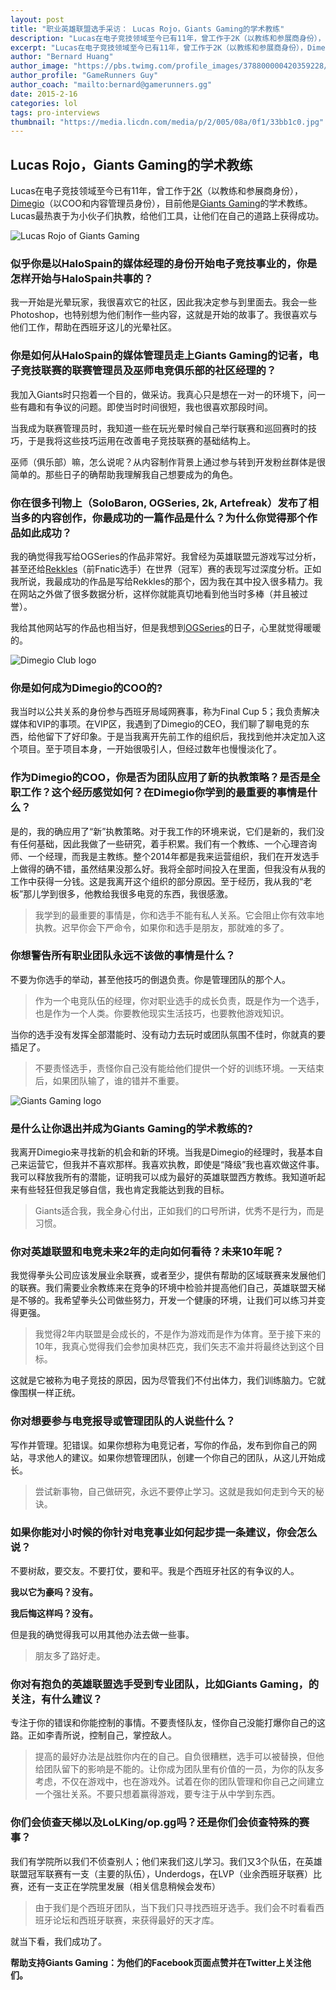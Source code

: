 ```yaml
---
layout: post
title: "职业英雄联盟选手采访： Lucas Rojo，Giants Gaming的学术教练"
description: "Lucas在电子竞技领域至今已有11年，曾工作于2K（以教练和参展商身份），Dimegio（以COO和内容管理员身份），目前他是Giants Gaming的学术教练。Lucas最热衷于为小伙子们执教，给他们工具，让他们在自己的道路上获得成功。"
excerpt: "Lucas在电子竞技领域至今已有11年，曾工作于2K（以教练和参展商身份），Dimegio（以COO和内容管理员身份），目前他是Giants Gaming的学术教练。Lucas最热衷于为小伙子们执教，给他们工具，让他们在自己的道路上获得成功。"
author: "Bernard Huang"
author_image: "https://pbs.twimg.com/profile_images/378800000420359228/a73e0d9f4cb08c28ebd9585a91d25c8b_400x400.jpeg"
author_profile: "GameRunners Guy"
author_coach: "mailto:bernard@gamerunners.gg"
date: 2015-2-16
categories: lol
tags: pro-interviews
thumbnail: "https://media.licdn.com/media/p/2/005/08a/0f1/33bb1c0.jpg"
---
```


## Lucas Rojo，Giants Gaming的学术教练 

Lucas在电子竞技领域至今已有11年，曾工作于[2K](https://www.2k.com/)（以教练和参展商身份），[Dimegio](http://www.dimegioclub.com/)（以COO和内容管理员身份），目前他是[Giants Gaming](http://www.giantsgaming.pro/)的学术教练。Lucas最热衷于为小伙子们执教，给他们工具，让他们在自己的道路上获得成功。

![Lucas Rojo of Giants Gaming](https://media.licdn.com/media/p/2/005/08a/0f1/33bb1c0.jpg)
 
### 似乎你是以HaloSpain的媒体经理的身份开始电子竞技事业的，你是怎样开始与HaloSpain共事的？

我一开始是光晕玩家，我很喜欢它的社区，因此我决定参与到里面去。我会一些Photoshop，也特别想为他们制作一些内容，这就是开始的故事了。我很喜欢与他们工作，帮助在西班牙这儿的光晕社区。

### 你是如何从HaloSpain的媒体管理员走上Giants Gaming的记者，电子竞技联赛的联赛管理员及巫师电竞俱乐部的社区经理的？

我加入Giants时只抱着一个目的，做采访。我真心只是想在一对一的环境下，问一些有趣和有争议的问题。即使当时时间很短，我也很喜欢那段时间。

当我成为联赛管理员时，我知道一些在玩光晕时候自己举行联赛和巡回赛时的技巧，于是我将这些技巧运用在改善电子竞技联赛的基础结构上。

巫师（俱乐部）嘛，怎么说呢？从内容制作背景上通过参与转到开发粉丝群体是很简单的。那些日子的确帮助我理解我自己想要成为的角色。

### 你在很多刊物上（SoloBaron, OGSeries, 2k, Artefreak）发布了相当多的内容创作，你最成功的一篇作品是什么？为什么你觉得那个作品如此成功？

我的确觉得我写给OGSeries的作品非常好。我曾经为英雄联盟元游戏写过分析，甚至还给[Rekkles](http://lol.gamepedia.com/Rekkles)（前Fnatic选手）在世界（冠军）赛的表现写过深度分析。正如我所说，我最成功的作品是写给Rekkles的那个，因为我在其中投入很多精力。我在网站之外做了很多数据分析，这样你就能真切地看到他当时多棒（并且被过誉）。

我给其他网站写的作品也相当好，但是我想到[OGSeries](http://www.ogseries.tv/)的日子，心里就觉得暖暖的。

![Dimegio Club logo](/images/content/dimegio.png)
 
### 你是如何成为Dimegio的COO的?

我当时以公共关系的身份参与西班牙局域网赛事，称为Final Cup 5；我负责解决媒体和VIP的事项。在VIP区，我遇到了Dimegio的CEO，我们聊了聊电竞的东西，给他留下了好印象。于是当我离开先前工作的组织后，我找到他并决定加入这个项目。至于项目本身，一开始很吸引人，但经过数年也慢慢淡化了。

### 作为Dimegio的COO，你是否为团队应用了新的执教策略？是否是全职工作？这个经历感觉如何？在Dimegio你学到的最重要的事情是什么？

是的，我的确应用了“新”执教策略。对于我工作的环境来说，它们是新的，我们没有任何基础，因此我做了一些研究，着手积累。我们有一个教练、一个心理咨询师、一个经理，而我是主教练。整个2014年都是我来运营组织，我们在开发选手上做得的确不错，虽然结果没那么好。我将全部时间投入在里面，但我没有从我的工作中获得一分钱。这是我离开这个组织的部分原因。至于经历，我从我的“老板”那儿学到很多，他教给我很多电竞的东西，我很感激。

> 我学到的最重要的事情是，你和选手不能有私人关系。它会阻止你有效率地执教。迟早你会下严命令，如果你和选手是朋友，那就难的多了。

### 你想警告所有职业团队永远不该做的事情是什么？

不要为你选手的举动，甚至他技巧的倒退负责。你是管理团队的那个人。

> 作为一个电竞队伍的经理，你对职业选手的成长负责，既是作为一个选手，也是作为一个人类。你要教他现实生活技巧，也要教他游戏知识。

当你的选手没有发挥全部潜能时、没有动力去玩时或团队氛围不佳时，你就真的要插足了。

> 不要责怪选手，责怪你自己没有能给他们提供一个好的训练环境。一天结束后，如果团队输了，谁的错并不重要。
 
![Giants Gaming logo](/images/content/giants-gaming-logo.png)

### 是什么让你退出并成为Giants Gaming的学术教练的?

我离开Dimegio来寻找新的机会和新的环境。当我是Dimegio的经理时，我基本自己来运营它，但我并不喜欢那样。我喜欢执教，即使是“降级”我也喜欢做这件事。我可以释放我所有的潜能，证明我可以成为最好的英雄联盟西方教练。我知道听起来有些轻狂但我足够自信，我也肯定我能达到我的目标。

> Giants适合我，我全身心付出，正如我们的口号所讲，优秀不是行为，而是习惯。

### 你对英雄联盟和电竞未来2年的走向如何看待？未来10年呢？

我觉得拳头公司应该发展业余联赛，或者至少，提供有帮助的区域联赛来发展他们的联赛。我们需要业余教练来在竞争的环境中检验并提高他们自己，英雄联盟天梯是不够的。我希望拳头公司做些努力，开发一个健康的环境，让我们可以练习并变得更强。

> 我觉得2年内联盟是会成长的，不是作为游戏而是作为体育。至于接下来的10年，我真心觉得我们会参加奥林匹克，我们矢志不渝并将最终达到这个目标。

这就是它被称为电子竞技的原因，因为尽管我们不付出体力，我们训练脑力。它就像围棋一样正统。

### 你对想要参与电竞报导或管理团队的人说些什么？

写作并管理。犯错误。如果你想称为电竞记者，写你的作品，发布到你自己的网站，寻求他人的建议。如果你想管理团队，创建一个你自己的团队，从这儿开始成长。

> 尝试新事物，自己做研究，永远不要停止学习。这就是我如何走到今天的秘诀。

### 如果你能对小时候的你针对电竞事业如何起步提一条建议，你会怎么说？

不要树敌，要交友。不要打仗，要和平。我是个西班牙社区的有争议的人。

**我以它为豪吗？没有。**

**我后悔这样吗？没有。**

但是我的确觉得我可以用其他办法去做一些事。

> 朋友多了路好走。

### 你对有抱负的英雄联盟选手受到专业团队，比如Giants Gaming，的关注，有什么建议？

专注于你的错误和你能控制的事情。不要责怪队友，怪你自己没能打爆你自己的这路。正如李青所说，控制自己，掌控敌人。

> 提高的最好办法是战胜你内在的自己。自负很糟糕，选手可以被替换，但他给团队留下的影响是不能的。让你成为团队里有价值的一员，为你的队友多考虑，不仅在游戏中，也在游戏外。试着在你的团队管理和你自己之间建立一个强壮关系。不要只想着赢得游戏，要专注于从中学到东西。

### 你们会侦查天梯以及LoLKing/op.gg吗？还是你们会侦查特殊的赛事？

我们有学院所以我们不侦查别人；他们来我们这儿学习。我们又3个队伍，在英雄联盟冠军联赛有一支（主要的队伍），Underdogs，在LVP（业余西班牙联赛）比赛，还有一支正在学院里发展（相关信息稍候会发布）

> 由于我们是个西班牙团队，当下我们只寻找西班牙选手。我们会不时看看西班牙论坛和西班牙联赛，来获得最好的天才库。

就当下看，我们成功了。

**帮助支持Giants Gaming：为他们的Facebook页面点赞并在Twitter上关注他们。**
